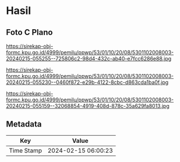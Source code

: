 # Hasil

## Foto C Plano

https://sirekap-obj-formc.kpu.go.id/4999/pemilu/ppwp/53/01/10/20/08/5301102008003-20240215-055255--725806c2-98d4-432c-ab40-e7fcc6286e88.jpg

https://sirekap-obj-formc.kpu.go.id/4999/pemilu/ppwp/53/01/10/20/08/5301102008003-20240215-055230--0460f872-e29b-4122-8cbc-d863cda1ba0f.jpg

https://sirekap-obj-formc.kpu.go.id/4999/pemilu/ppwp/53/01/10/20/08/5301102008003-20240215-055159--32068854-4919-408d-878c-35a629fa8013.jpg


## Metadata

| Key        | Value               |
| ---------- | ------------------- |
| Time Stamp | 2024-02-15 06:00:23 |




